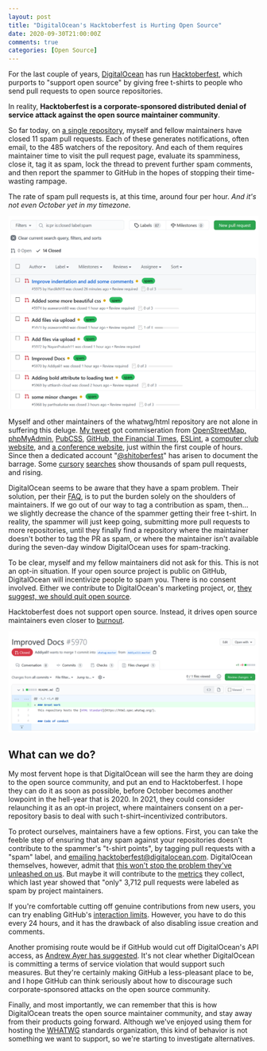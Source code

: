 ```yaml
---
layout: post
title: "DigitalOcean's Hacktoberfest is Hurting Open Source"
date: 2020-09-30T21:00:00Z
comments: true
categories: [Open Source]
---
```


For the last couple of years, [DigitalOcean](https://www.digitalocean.com/) has run
[Hacktoberfest](https://hacktoberfest.digitalocean.com/), which purports to "support open source" by giving free
t-shirts to people who send pull requests to open source repositories.

In reality, **Hacktoberfest is a corporate-sponsored distributed denial of service attack against the open source
maintainer community**.

So far today, on [a single repository](https://github.com/whatwg/html/pulls?q=is%3Apr+is%3Aclosed+label%3Aspam), myself
and fellow maintainers have closed 11 spam pull requests. Each of these generates notifications, often email, to the 485
watchers of the repository. And each of them requires maintainer time to visit the pull request page, evaluate its
spamminess, close it, tag it as spam, lock the thread to prevent further spam comments, and then report the spammer to
GitHub in the hopes of stopping their time-wasting rampage.

The rate of spam pull requests is, at this time, around four per hour. _And it's not even October yet in my timezone._

![A screenshot showing a spam query for the whatwg/html repository, which is at this time up to 14 spam PRs](/images/hacktoberfest-spam-listing.png)

Myself and other maintainers of the whatwg/html repository are not alone in suffering this deluge.
[My tweet](https://twitter.com/gravitystorm/status/1311386082982924289) got commiseration from
[OpenStreetMap, phpMyAdmin](https://mobile.twitter.com/gravitystorm/status/1311386082982924289),
[PubCSS](https://mobile.twitter.com/ulmerleben/status/1311378655231332355),
[GitHub, the Financial Times](https://mobile.twitter.com/JakeDChampion/status/1311389420638138370),
[ESLint](https://twitter.com/slicknet/status/1311377444188770312), a
[computer club website](https://mobile.twitter.com/zekjur/status/1311411780162326531), and
[a conference website](https://mobile.twitter.com/juliusvolz/status/1311412919196844038), just within the first couple
of hours. Since then a dedicated account "[@shitoberfest](https://twitter.com/shitoberfest)" has arisen to document the
barrage. Some [cursory](https://github.com/search?q=is%3Apr+%22improve+docs%22+created%3A%3E2020-09-29&type=Issues)
[searches](https://github.com/search?q=is%3Apr+label%3Ainvalid+created%3A%3E2020-09-29&type=Issues) show thousands of
spam pull requests, and rising.

DigitalOcean seems to be aware that they have a spam problem. Their solution, per their
[FAQ](https://hacktoberfest.digitalocean.com/faq), is to put the burden solely on the shoulders of maintainers. If we go
out of our way to tag a contribution as spam, then... we slightly decrease the chance of the spammer getting their free
t-shirt. In reality, the spammer will just keep going, submitting more pull requests to more repositories, until they
finally find a repository where the maintainer doesn't bother to tag the PR as spam, or where the maintainer isn't
available during the seven-day window DigitalOcean uses for spam-tracking.

To be clear, myself and my fellow maintainers did not ask for this. This is not an opt-in situation. If your open source
project is public on GitHub, DigitalOcean will incentivize people to spam you. There is no consent involved. Either we
contribute to DigitalOcean's marketing project, or,
[they suggest, we should quit open source](https://twitter.com/SudoFox/status/1311431141702819840).

Hacktoberfest does not support open source. Instead, it drives open source maintainers even closer to
[burnout](https://www.google.com/search?q=open+source+burnout).

![A screenshot of a spam PR which adds the heading "Great Work" to the HTML Standard README](/images/hacktoberfest-spam-pr.png)

## What can we do?

My most fervent hope is that DigitalOcean will see the harm they are doing to the open source community, and put an end
to Hacktoberfest. I hope they can do it as soon as possible, before October becomes another lowpoint in the hell-year
that is 2020. In 2021, they could consider relaunching it as an opt-in project, where maintainers consent on a
per-repository basis to deal with such t-shirt–incentivized contributors.

To protect ourselves, maintainers have a few options. First, you can take the feeble step of ensuring that any spam
against your repositories doesn't contribute to the spammer's "t-shirt points", by tagging pull requests with a "spam"
label, and [emailing hacktoberfest@digitalocean.com](https://twitter.com/MattIPv4/status/1311390498888781824).
DigitalOcean themselves, however, admit that
[this won't stop the problem they've unleashed on us](https://twitter.com/MattIPv4/status/1311390054334554113). But
maybe it will contribute to the [metrics](https://github.com/MattIPv4/hacktoberfest-data) they collect, which last year
showed that "only" 3,712 pull requests were labeled as spam by project maintainers.

If you're comfortable cutting off genuine contributions from new users, you can try enabling GitHub's
[interaction limits](https://docs.github.com/en/free-pro-team@latest/github/building-a-strong-community/limiting-interactions-in-your-repository).
However, you have to do this every 24 hours, and it has the drawback of also disabling issue creation and comments.

Another promising route would be if GitHub would cut off DigitalOcean's API access, as
[Andrew Ayer has suggested](https://twitter.com/__agwa/status/1311399074814472194). It's not clear whether DigitalOcean
is committing a terms of service violation that would support such measures. But they're certainly making GitHub a
less-pleasant place to be, and I hope GitHub can think seriously about how to discourage such corporate-sponsored
attacks on the open source community.

Finally, and most importantly, we can remember that this is how DigitalOcean treats the open source maintainer
community, and stay away from their products going forward. Although we've enjoyed using them for hosting the
[WHATWG](https://whatwg.org/) standards organization, this kind of behavior is not something we want to support, so
we're starting to investigate alternatives.
